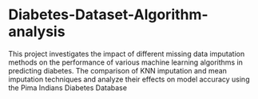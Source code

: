 # Diabetes-Dataset-Algorithm-analysis
This project investigates the impact of different missing data imputation methods on the performance of various machine learning algorithms in predicting diabetes. The comparison of KNN imputation and mean imputation techniques and analyze their effects on model accuracy using the Pima Indians Diabetes Database
